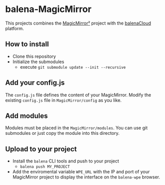 # balena-MagicMirror
This projects combines the [MagicMirror²](https://github.com/MichMich/MagicMirror) project with the [balenaCloud](balena-cloud.com) platform.

## How to install
+ Clone this repository
+ Initialize the submodules
    + execute `git submodule update --init --recursive`
    
## Add your config.js
The `config.js` file defines the content of your MagicMirror. Modify the existing `config.js` file in `MagicMirror/config` as you like.

## Add modules
Modules must be placed in the `MagicMirror/modules`. You can use git submodules or just copy the module into this directory. 

## Upload to your project
+ Install the `balena` CLI tools and push to your project
    + `balena push MY_PROJECT`
+ Add the enviromental variable `WPE_URL` with the IP and port of your MagicMirror project to display the interface on the `balena-wpe` browser.